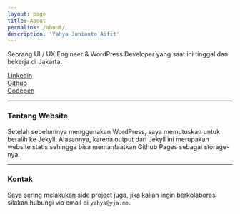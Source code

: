 ```yaml
---
layout: page
title: About
permalink: /about/
description: 'Yahya Junianto Aifit'
---
```


Seorang UI / UX Engineer & WordPress Developer yang saat ini tinggal dan bekerja di Jakarta.

<div class="o-grid">
  <div class="o-grid__item">
    <span class="icon-linkedin"></span>
    <a href="https://linkedin.com/in/yja" target="_blank">
      Linkedin
    </a>
  </div>
  <div class="o-grid__item">
    <span class="icon-github"></span>
    <a href="https://github.com/aifit" target="_blank">
      Github
    </a>
  </div>
  <div class="o-grid__item">
    <span class="icon-codepen"></span>
    <a href="https://codepen.io/yja" target="_blank">
      Codepen
    </a>
  </div>
</div>

___

### Tentang Website

Setelah sebelumnya menggunakan WordPress, saya memutuskan untuk beralih ke Jekyll. Alasannya, karena output dari Jekyll ini merupakan website statis sehingga bisa memanfaatkan Github Pages sebagai storage-nya.

___

### Kontak

Saya sering melakukan side project juga, jika kalian ingin berkolaborasi silakan hubungi via email di `yahya@yja.me`.
